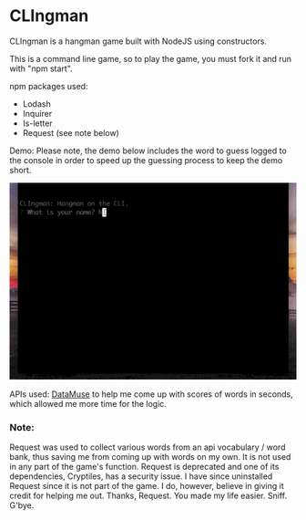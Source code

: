 # CLIngman

CLIngman is a hangman game built with NodeJS using constructors.

This is a command line game, so to play the game, you must fork it and run with "npm start".

npm packages used:

* Lodash
* Inquirer
* Is-letter
* Request (see note below)

Demo:
Please note, the demo below includes the word to guess logged to the console in order to speed up the guessing process to keep the demo short.

![Demo as gif](clingman.gif)

APIs used: [DataMuse](https://api.datamuse.com/api) to help me come up with scores of words in seconds, which allowed me more time for the logic.

### Note:
Request was used to collect various words from an api vocabulary / word bank, thus saving me from coming up with words on my own. It is not used in any part of the game's function. Request is deprecated and one of its dependencies, Cryptiles, has a security issue. I have since uninstalled Request since it is not part of the game. I do, however, believe in giving it credit for helping me out. Thanks, Request. You made my life easier. Sniff. G'bye.